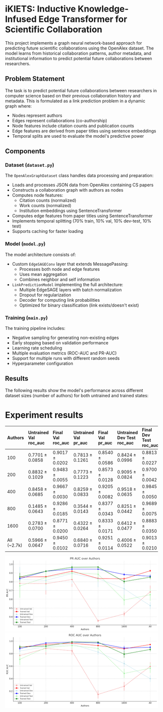 # iKIETS: Inductive Knowledge-Infused Edge Transformer for Scientific Collaboration

This project implements a graph neural network-based approach for predicting future scientific collaborations using the OpenAlex dataset. The model learns from historical collaboration patterns, author metadata, and institutional information to predict potential future collaborations between researchers.

## Problem Statement

The task is to predict potential future collaborations between researchers in computer science based on their previous collaboration history and metadata. This is formulated as a link prediction problem in a dynamic graph where:
- Nodes represent authors
- Edges represent collaborations (co-authorship)
- Node features include citation counts and publication counts
- Edge features are derived from paper titles using sentence embeddings
- Temporal splits are used to evaluate the model's predictive power

## Components

### Dataset (`dataset.py`)

The `OpenAlexGraphDataset` class handles data processing and preparation:
- Loads and processes JSON data from OpenAlex containing CS papers
- Constructs a collaboration graph with authors as nodes
- Computes node features:
  - Citation counts (normalized)
  - Work counts (normalized) 
  - Institution embeddings using SentenceTransformer
- Computes edge features from paper titles using SentenceTransformer
- Implements temporal splitting (70% train, 10% val, 10% dev-test, 10% test)
- Supports caching for faster loading

### Model (`model.py`)

The model architecture consists of:
- Custom `EdgeSAGEConv` layer that extends MessagePassing:
  - Processes both node and edge features
  - Uses mean aggregation
  - Combines neighbor and self information
- `LinkPredictionModel` implementing the full architecture:
  - Multiple EdgeSAGE layers with batch normalization
  - Dropout for regularization
  - Decoder for computing link probabilities
  - Optimized for binary classification (link exists/doesn't exist)

### Training (`main.py`)

The training pipeline includes:
- Negative sampling for generating non-existing edges
- Early stopping based on validation performance
- Learning rate scheduling
- Multiple evaluation metrics (ROC-AUC and PR-AUC)
- Support for multiple runs with different random seeds
- Hyperparameter configuration

## Results

The following results show the model's performance across different dataset sizes (number of authors) for both untrained and trained states:

# Experiment results

| Authors | Untrained Val roc_auc | Final Val roc_auc | Untrained Val pr_auc | Final Val pr_auc | Untrained Dev Test roc_auc | Final Dev Test roc_auc | Untrained Dev Test pr_auc | Final Dev Test pr_auc | Untrained Test roc_auc | Final Test roc_auc | Untrained Test pr_auc | Final Test pr_auc |
| :------ | :-------------------- | :---------------- | :------------------- | :--------------- | :------------------------- | :--------------------- | :------------------------ | :-------------------- | :--------------------- | :----------------- | :-------------------- | :---------------- |
| 100     | 0.7701 ± 0.0858       | 0.9017 ± 0.0202   | 0.7813 ± 0.1261      | 0.8540 ± 0.0586  | 0.8424 ± 0.0996            | 0.8813 ± 0.0227        | 0.8255 ± 0.1428           | 0.8353 ± 0.0605       | 0.7087 ± 0.0884        | 0.9058 ± 0.0303    | 0.7522 ± 0.1341       | 0.8536 ± 0.0475   |
| 200     | 0.8832 ± 0.1029       | 0.9483 ± 0.0055   | 0.7773 ± 0.1223      | 0.8573 ± 0.0128  | 0.9095 ± 0.0824            | 0.9700 ± 0.0042        | 0.8161 ± 0.1146           | 0.9197 ± 0.0141       | 0.8957 ± 0.0611        | 0.9209 ± 0.0155    | 0.8485 ± 0.0874       | 0.9196 ± 0.0104   |
| 400     | 0.8458 ± 0.0685       | 0.9667 ± 0.0030   | 0.8259 ± 0.0833      | 0.9205 ± 0.0082  | 0.9518 ± 0.0635            | 0.9845 ± 0.0050        | 0.8927 ± 0.1158           | 0.9444 ± 0.0163       | 0.9292 ± 0.0478        | 0.9865 ± 0.0044    | 0.9031 ± 0.0809       | 0.9656 ± 0.0145   |
| 800     | 0.1485 ± 0.0643       | 0.9286 ± 0.0185   | 0.3544 ± 0.0143      | 0.8377 ± 0.0343  | 0.8251 ± 0.0442            | 0.9689 ± 0.0075        | 0.8352 ± 0.0963           | 0.9438 ± 0.0119       | 0.8837 ± 0.0393        | 0.9827 ± 0.0046    | 0.8863 ± 0.0835       | 0.9678 ± 0.0098   |
| 1600    | 0.2783 ± 0.0700       | 0.8771 ± 0.0200   | 0.4322 ± 0.0264      | 0.8333 ± 0.0171  | 0.6412 ± 0.0477            | 0.8883 ± 0.0350        | 0.7199 ± 0.0742           | 0.8827 ± 0.0135       | 0.4838 ± 0.0726        | 0.7914 ± 0.0580    | 0.5916 ± 0.0603       | 0.8023 ± 0.0224   |
| All (~2.7k)    | 0.5966 ± 0.0647       | 0.9450 ± 0.0102   | 0.6840 ± 0.0716      | 0.9251 ± 0.0114  | 0.4006 ± 0.0522            | 0.9013 ± 0.0210        | 0.5275 ± 0.0398           | 0.8624 ± 0.0205       | 0.5666 ± 0.0741        | 0.8670 ± 0.0296    | 0.6516 ± 0.0692       | 0.8524 ± 0.0226   |

![PR AUC Results](results/pr-auc.png)
![ROC AUC Results](results/roc-auc.png)

